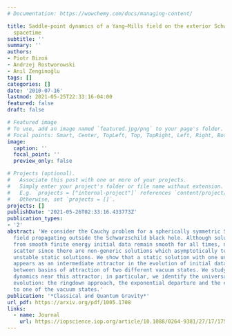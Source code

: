 ```yaml
---
# Documentation: https://wowchemy.com/docs/managing-content/

title: Saddle-point dynamics of a Yang—Mills field on the exterior Schwarzschild
  spacetime
subtitle: ''
summary: ''
authors:
- Piotr Bizoń
- Andrzej Rostworowski
- Anıl Zenginoğlu
tags: []
categories: []
date: '2010-07-16'
lastmod: 2021-05-25T22:33:16-04:00
featured: false
draft: false

# Featured image
# To use, add an image named `featured.jpg/png` to your page's folder.
# Focal points: Smart, Center, TopLeft, Top, TopRight, Left, Right, BottomLeft, Bottom, BottomRight.
image:
  caption: ''
  focal_point: ''
  preview_only: false

# Projects (optional).
#   Associate this post with one or more of your projects.
#   Simply enter your project's folder or file name without extension.
#   E.g. `projects = ["internal-project"]` references `content/project/deep-learning/index.md`.
#   Otherwise, set `projects = []`.
projects: []
publishDate: '2021-05-26T02:33:16.433773Z'
publication_types:
- '2'
abstract: 'We consider the Cauchy problem for a spherically symmetric SU (2) Yang–Mills
  field propagating outside the Schwarzschild black hole. Although solutions starting
  from smooth finite energy initial data remain smooth for all times, not all of them
  scatter since there are non-generic solutions which asymptotically tend towards
  unstable static solutions. We show that a static solution with one unstable mode
  appears as an intermediate attractor in the evolution of initial data near a border
  between basins of attraction of two different vacuum states. We study the saddle-point
  dynamics near this attractor; in particular, we identify the universal phases of
  evolution: the ringdown approach, the exponential departure and the eventual decay
  to one of the vacuum states.'
publication: '*Classical and Quantum Gravity*'
url_pdf: https://arxiv.org/pdf/1005.1708
links:
  - name: Journal
    url: https://iopscience.iop.org/article/10.1088/0264-9381/27/17/175003/meta
---
```

